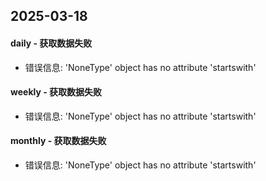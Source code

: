 ## 2025-03-18

#### daily - 获取数据失败
* 错误信息: 'NoneType' object has no attribute 'startswith'

#### weekly - 获取数据失败
* 错误信息: 'NoneType' object has no attribute 'startswith'

#### monthly - 获取数据失败
* 错误信息: 'NoneType' object has no attribute 'startswith'
